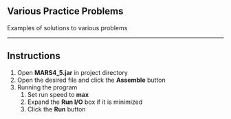 ## Various Practice Problems
Examples of solutions to various problems
___
## Instructions	
1. Open **MARS4_5.jar** in project directory
2. Open the desired file and click the **Assemble** button
3. Running the program
   1. Set run speed to **max**
   2. Expand the **Run I/O** box if it is minimized
   3. Click the **Run** button